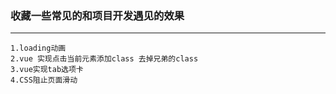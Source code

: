### 收藏一些常见的和项目开发遇见的效果
----------------------
	1.loading动画
	2.vue 实现点击当前元素添加class 去掉兄弟的class
	3.vue实现tab选项卡
	4.CSS阻止页面滑动